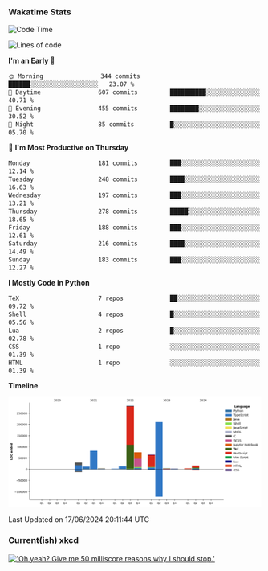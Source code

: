 ### Wakatime Stats
<!--START_SECTION:waka-->
![Code Time](http://img.shields.io/badge/Code%20Time-2%2C641%20hrs%205%20mins-blue)

![Lines of code](https://img.shields.io/badge/From%20Hello%20World%20I%27ve%20Written-799.5%20thousand%20lines%20of%20code-blue)

**I'm an Early 🐤** 

```text
🌞 Morning                344 commits         ██████░░░░░░░░░░░░░░░░░░░   23.07 % 
🌆 Daytime                607 commits         ██████████░░░░░░░░░░░░░░░   40.71 % 
🌃 Evening                455 commits         ████████░░░░░░░░░░░░░░░░░   30.52 % 
🌙 Night                  85 commits          █░░░░░░░░░░░░░░░░░░░░░░░░   05.70 % 
```
📅 **I'm Most Productive on Thursday** 

```text
Monday                   181 commits         ███░░░░░░░░░░░░░░░░░░░░░░   12.14 % 
Tuesday                  248 commits         ████░░░░░░░░░░░░░░░░░░░░░   16.63 % 
Wednesday                197 commits         ███░░░░░░░░░░░░░░░░░░░░░░   13.21 % 
Thursday                 278 commits         █████░░░░░░░░░░░░░░░░░░░░   18.65 % 
Friday                   188 commits         ███░░░░░░░░░░░░░░░░░░░░░░   12.61 % 
Saturday                 216 commits         ████░░░░░░░░░░░░░░░░░░░░░   14.49 % 
Sunday                   183 commits         ███░░░░░░░░░░░░░░░░░░░░░░   12.27 % 
```


**I Mostly Code in Python** 

```text
TeX                      7 repos             ██░░░░░░░░░░░░░░░░░░░░░░░   09.72 % 
Shell                    4 repos             █░░░░░░░░░░░░░░░░░░░░░░░░   05.56 % 
Lua                      2 repos             █░░░░░░░░░░░░░░░░░░░░░░░░   02.78 % 
CSS                      1 repo              ░░░░░░░░░░░░░░░░░░░░░░░░░   01.39 % 
HTML                     1 repo              ░░░░░░░░░░░░░░░░░░░░░░░░░   01.39 % 
```



**Timeline**

![Lines of Code chart](https://raw.githubusercontent.com/joshuajeschek/joshuajeschek/main/assets/bar_graph.png)


 Last Updated on 17/06/2024 20:11:44 UTC
<!--END_SECTION:waka-->

### Current(ish) xkcd
<a id="xkcd-a" title="'Oh yeah? Give me 50 milliscore reasons why I should stop.'" href="https://www.xkcd.com" target="_blank">
        <img align="center" id="xkcd-img" src="https://imgs.xkcd.com/comics/1_2_kilofives.png" alt="'Oh yeah? Give me 50 milliscore reasons why I should stop.'" height=300 />
</a>
